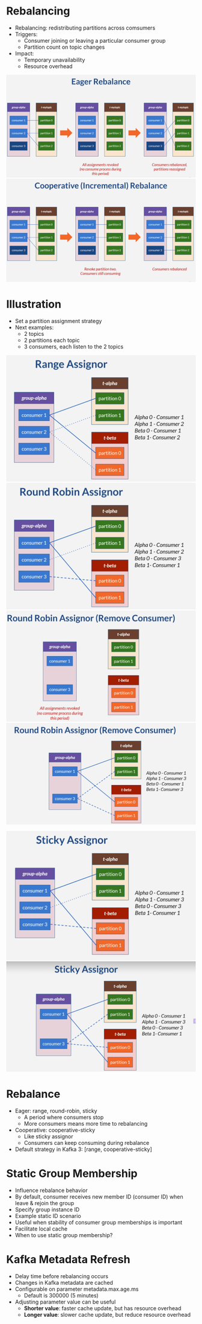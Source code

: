 # Rebalancing

* Rebalancing: redistributing partitions across comsumers
* Triggers:
    * Consumer joining or leaving a particular consumer group
    * Partition count on topic changes
* Impact:
    * Temporary unavailability
    * Resource overhead

![img_15.png](../images/img_15.png)
![img_16.png](../images/img_16.png)

# Illustration
* Set a partition assignment strategy
* Next examples:
    * 2 topics
    * 2 partitions each topic
    * 3 consumers, each listen to the 2 topics

![img_17.png](../images/img_17.png)
![img_18.png](../images/img_18.png)
![img_19.png](../images/img_19.png)
![img_21.png](../images/img_21.png)

![img_20.png](../images/img_20.png)
![img_22.png](../images/img_22.png)


# Rebalance
* Eager: range, round-robin, sticky
    * A period where consumers stop
    * More consumers means more time to rebalancing
* Cooperative: cooperative-sticky
    * Like sticky assignor
    * Consumers can keep consuming during rebalance
* Default strategy in Kafka 3: [range, cooperative-sticky]

# Static Group Membership
* Influence rebalance behavior
* By default, consumer receives new member ID (consumer ID) when leave & rejoin the group
* Specify group instance ID
* Example static ID scenario
* Useful when stability of consumer group memberships is important
* Facilitate local cache
* When to use static group membership?


# Kafka Metadata Refresh

* Delay time before rebalancing occurs
* Changes in Kafka metadata are cached
* Configurable on parameter metadata.max.age.ms
    * Default is 300000 (5 minutes)
* Adjusting parameter value can be useful
    * **Shorter value**: faster cache update, but has resource overhead
    * **Longer value**: slower cache update, but reduce resource overhead 
